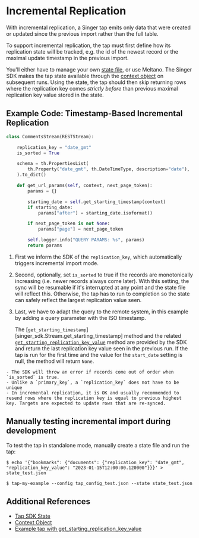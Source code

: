 # Incremental Replication

With incremental replication, a Singer tap emits only data that were created or updated since the previous import rather than the full table.

To support incremental replication, the tap must first define how its replication state will be tracked, e.g. the id of the newest record or the maximal update timestamp in the previous import.

You'll either have to manage your own [state file](https://hub.meltano.com/singer/spec#state-files-1), or use Meltano. The Singer SDK makes the tap state available through the [context object](./context_object.md) on subsequent runs. Using the state, the tap should then skip returning rows where the replication key comes _strictly before_ than previous maximal replication key value stored in the state.

## Example Code: Timestamp-Based Incremental Replication

```py
class CommentsStream(RESTStream):

    replication_key = "date_gmt"
    is_sorted = True

    schema = th.PropertiesList(
        th.Property("date_gmt", th.DateTimeType, description="date"),
    ).to_dict()

    def get_url_params(self, context, next_page_token):
        params = {}

        starting_date = self.get_starting_timestamp(context)
        if starting_date:
            params["after"] = starting_date.isoformat()

        if next_page_token is not None:
            params["page"] = next_page_token

        self.logger.info("QUERY PARAMS: %s", params)
        return params
```

1. First we inform the SDK of the `replication_key`, which automatically triggers incremental import mode.

2. Second, optionally, set `is_sorted` to true if the records are monotonically increasing (i.e. newer records always come later). With this setting, the sync will be resumable if it's interrupted at any point and the state file will reflect this. Otherwise, the tap has to run to completion so the state can safely reflect the largest replication value seen.

3. Last, we have to adapt the query to the remote system, in this example by adding a query parameter with the ISO timestamp.

   The [`get_starting_timestamp`][singer_sdk.Stream.get_starting_timestamp] method and the related [`get_starting_replication_key_value`](singer_sdk.Stream.get_starting_replication_key_value) method are provided by the SDK and return the last replication key value seen in the previous run. If the tap is run for the first time and the value for the `start_date` setting is null, the method will return `None`.

```{note}
- The SDK will throw an error if records come out of order when `is_sorted` is true.
- Unlike a `primary_key`, a `replication_key` does not have to be unique
- In incremental replication, it is OK and usually recommended to resend rows where the replication key is equal to previous highest key. Targets are expected to update rows that are re-synced.
```

## Manually testing incremental import during development

To test the tap in standalone mode, manually create a state file and run the tap:

```shell
$ echo '{"bookmarks": {"documents": {"replication_key": "date_gmt", "replication_key_value": "2023-01-15T12:00:00.120000"}}}' > state_test.json

$ tap-my-example --config tap_config_test.json --state state_test.json
```

## Additional References

- [Tap SDK State](./implementation/state.md)
- [Context Object](./context_object.md)
- [Example tap with get_starting_replication_key_value](https://github.com/flexponsive/tap-eu-ted/blob/main/tap_eu_ted/client.py)
